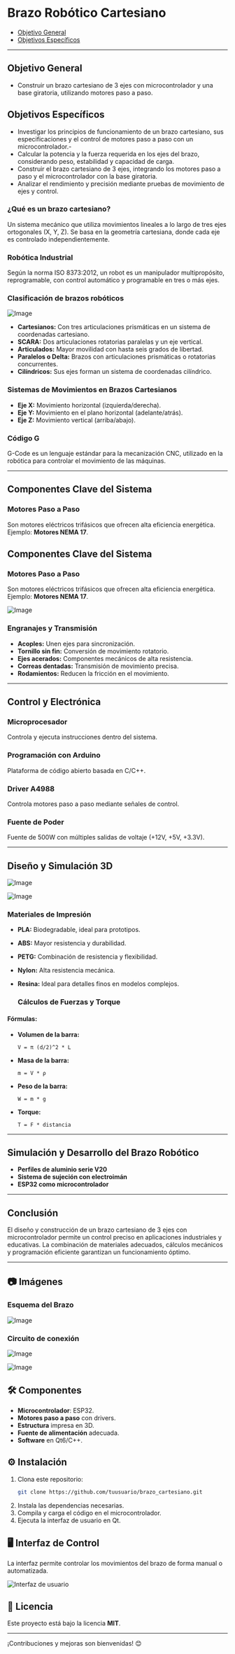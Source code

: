 # Brazo Robótico Cartesiano

- [Objetivo General](#objetivo-general)
- [Objetivos Específicos](#objetivos-especificos)
***
<a id="objetivo-general"></a>
## Objetivo General
- Construir un brazo cartesiano de 3 ejes con microcontrolador y una base giratoria, utilizando motores paso a paso.

<a id="objetivos-especificos"></a>
## Objetivos Específicos
- Investigar los principios de funcionamiento de un brazo cartesiano, sus especificaciones y el control de motores paso a paso con un microcontrolador.-
-  Calcular la potencia y la fuerza requerida en los ejes del brazo, considerando peso, estabilidad y capacidad de carga.
- Construir el brazo cartesiano de 3 ejes, integrando los motores paso a paso y el microcontrolador con la base giratoria.
- Analizar el rendimiento y precisión mediante pruebas de movimiento de ejes y control.

### ¿Qué es un brazo cartesiano?
Un sistema mecánico que utiliza movimientos lineales a lo largo de tres ejes ortogonales (X, Y, Z). Se basa en la geometría cartesiana, donde cada eje es controlado independientemente.

### Robótica Industrial
Según la norma ISO 8373:2012, un robot es un manipulador multipropósito, reprogramable, con control automático y programable en tres o más ejes.

### Clasificación de brazos robóticos
![Image](https://github.com/user-attachments/assets/d89869be-9f38-4406-99eb-73e7f4e1adf2)
- **Cartesianos:** Con tres articulaciones prismáticas en un sistema de coordenadas cartesiano.
- **SCARA:** Dos articulaciones rotatorias paralelas y un eje vertical.
- **Articulados:** Mayor movilidad con hasta seis grados de libertad.
- **Paralelos o Delta:** Brazos con articulaciones prismáticas o rotatorias concurrentes.
- **Cilíndricos:** Sus ejes forman un sistema de coordenadas cilíndrico.

### Sistemas de Movimientos en Brazos Cartesianos

- **Eje X:** Movimiento horizontal (izquierda/derecha).
- **Eje Y:** Movimiento en el plano horizontal (adelante/atrás).
- **Eje Z:** Movimiento vertical (arriba/abajo).

### Código G

G-Code es un lenguaje estándar para la mecanización CNC, utilizado en la robótica para controlar el movimiento de las máquinas.

---

## Componentes Clave del Sistema

### Motores Paso a Paso

Son motores eléctricos trifásicos que ofrecen alta eficiencia energética. Ejemplo: **Motores NEMA 17**.

## Componentes Clave del Sistema

### Motores Paso a Paso
Son motores eléctricos trifásicos que ofrecen alta eficiencia energética. Ejemplo: **Motores NEMA 17**.

![Image](https://github.com/user-attachments/assets/5feac370-d209-46e9-9c3a-86db31dc4caa)


### Engranajes y Transmisión

- **Acoples:** Unen ejes para sincronización.
- **Tornillo sin fin:** Conversión de movimiento rotatorio.
- **Ejes acerados:** Componentes mecánicos de alta resistencia.
- **Correas dentadas:** Transmisión de movimiento precisa.
- **Rodamientos:** Reducen la fricción en el movimiento.

---

## Control y Electrónica

### Microprocesador

Controla y ejecuta instrucciones dentro del sistema.

### Programación con Arduino

Plataforma de código abierto basada en C/C++.

### Driver A4988

Controla motores paso a paso mediante señales de control.

### Fuente de Poder

Fuente de 500W con múltiples salidas de voltaje (+12V, +5V, +3.3V).

---

## Diseño y Simulación 3D

![Image](https://github.com/user-attachments/assets/8e27e7ab-1b6c-4ee7-a800-d591a43c64f7)

![Image](https://github.com/user-attachments/assets/4ca305b4-8a14-4187-ad84-7c360eeae879)


### Materiales de Impresión

- **PLA:** Biodegradable, ideal para prototipos.
- **ABS:** Mayor resistencia y durabilidad.
- **PETG:** Combinación de resistencia y flexibilidad.
- **Nylon:** Alta resistencia mecánica.
- **Resina:** Ideal para detalles finos en modelos complejos.

  ### Cálculos de Fuerzas y Torque

#### Fórmulas:

- **Volumen de la barra:**
  ```
  V = π (d/2)^2 * L
  ```
- **Masa de la barra:**
  ```
  m = V * ρ
  ```
- **Peso de la barra:**
  ```
  W = m * g
  ```
- **Torque:**
  ```
  T = F * distancia
  ```

---

## Simulación y Desarrollo del Brazo Robótico

- **Perfiles de aluminio serie V20**
- **Sistema de sujeción con electroimán**
- **ESP32 como microcontrolador**

---

## Conclusión

El diseño y construcción de un brazo cartesiano de 3 ejes con microcontrolador permite un control preciso en aplicaciones industriales y educativas. La combinación de materiales adecuados, cálculos mecánicos y programación eficiente garantizan un funcionamiento óptimo.

---

## 📷 Imágenes
### Esquema del Brazo
![Image](https://github.com/user-attachments/assets/99e8b9d5-a120-4ba8-838d-2c55e0156355)

### Circuito de conexión
![Image](https://github.com/user-attachments/assets/725cbcff-e970-430f-b057-2a2048067d81)

![Image](https://github.com/user-attachments/assets/42c8c51f-d08f-4478-98b2-434e1774dad8)


## 🛠️ Componentes
- **Microcontrolador**: ESP32.
- **Motores paso a paso** con drivers.
- **Estructura** impresa en 3D.
- **Fuente de alimentación** adecuada.
- **Software** en Qt6/C++.

## ⚙️ Instalación
1. Clona este repositorio:
   ```bash
   git clone https://github.com/tuusuario/brazo_cartesiano.git
   ```
2. Instala las dependencias necesarias.
3. Compila y carga el código en el microcontrolador.
4. Ejecuta la interfaz de usuario en Qt.

## 🖥️ Interfaz de Control
La interfaz permite controlar los movimientos del brazo de forma manual o automatizada.

![Interfaz de usuario](https://via.placeholder.com/800x400.png?text=Interfaz+de+Control)

## 📜 Licencia
Este proyecto está bajo la licencia **MIT**.

---
¡Contribuciones y mejoras son bienvenidas! 😊
